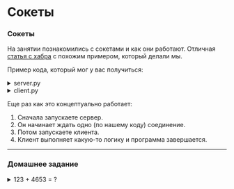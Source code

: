 # Сокеты

### Сокеты

На занятии познакомились с сокетами и как они работают. 
Отличная [статья с хабра](https://habrahabr.ru/post/149077/) с похожим примером, который делали мы.

Пример кода, который мог у вас получиться:

<details><summary>server.py</summary>

```python
import socket

sock = socket.socket()

HOST = '' # это означает localhost, что тоже самое - 127.0.0.0
PORT = 31337 # в целом можно использовать любой незанятый порт. А из какого диапазона можно выбрать?


sock.bind((HOST, PORT)) #привязываем адрес и порт

# устанавливаем количество максимальных соединений с сервером и запускаем режим прослушивания
sock.listen(1) 

# теперь мы можем установить соединение
# conn - сокет клиента
# addr - адрес клиента
conn, addr = sock.accept()

print("Connected: ", addr)

# надо помнить, что через сокет мы передаем байты и, чтобы конвертировать строку в байты, мы 
# можем перед строкой поставить префикс b 
conn.send(b"You are connected, send smth\n")
while True:
  # в ответ нам так же приходят байты
  data = conn.recv(1024) 
  # если мы хотим работать как со строкой, то эти байты мы должны конвертировать в символы, 
  # допустим используя кодировку 'utf-8'
  message = data.decode('utf-8')
  print(message)
  if not data or 'quit' in message:
    break

  conn.send(b"Ok, i get it!\n")
conn.close()

# очень важно не забывать закрывать соединение!
sock.close()
```
</details>

<details><summary>client.py</summary>

```python
import socket
import time

sock = socket.socket()
# адрес и порт СЕРВЕРА, куда мы хотим подключиться
HOST = 'localhost'
PORT = 31337

# подключаемся к серверу по ЕГО адресу и порту
sock.connect((HOST, PORT))

# можем также прислать что-нибудь
sock.send(b'Hi\n')

# помните возникала ошибка и клиент с сервером падали?
# так происходило, потому что код же выполняется быстро и сервер не успевал принять данные.
# а таким способом мы просим клиента подождать всего лишь 1 секунду и дальше принимать и отправлять данные.
time.sleep(1)

# также можем получить какие-то данные
data = sock.recv(1024)
print(data)

sock.send(b'quit\n')

# не забываем закрыть соединение!
sock.close()
```
</details>

Еще раз как это концептуально работает:

1. Сначала запускаете сервер. 
2. Он начинает ждать одно (по нашему коду) соединение. 
3. Потом запускаете клиента. 
4. Клиент выполняет какую-то логику и программа завершается.

---

### Домашнее задание
<details><summary>123 + 4653 = ?</summary>
Используя сокеты написать сервис, который загадывает пользователю арифметические примеры. В случае правильного ответа пользователем на 10 примеров, сервис говорит, что пользователь выиграл и завершает свою работу.

Задача: 
- пока что для простоты будем считать, что к нам будет подключаться только один пользователь.
- каждый пример сначала нумеруется, потом уже идет само арифметическое выражение.
- в ответ от пользователя сервис должен ожидать одно число - ответ на пример.
- если пользователь ответил верно, то даем следующий пример, если неверно, то закрываем подключение с ним и ждем нового пользователя.
- для проверки корректности работы серверной части, необходимо написать клиентскую, которая подключается к серверу и решает правильно 10 заданий и получив ответ, что все верно, завершает соединение.

Пример взаимодействия:
```
user$nc localhost 31337
> Hi! You need to solve 10 arithmetic problems:
1. 23 + 45
68
2. 682 + 47
729
3. 669 * 364
2435
> It's wrong!
user$
```
</details>

</details>
